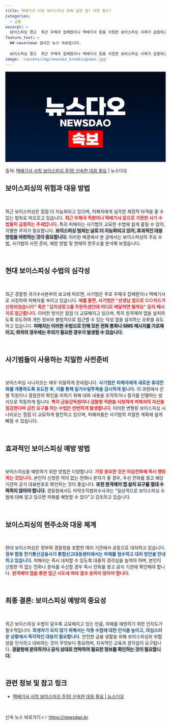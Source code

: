 ```yaml
---
title: 택배기사 사칭 보이스피싱 피해 급증 중! 대응 필수!
categories:
  - 금융
excerpt: >
  보이스피싱 경고  최근 우체국 집배원이나 택배기사 등을 사칭한 보이스피싱 사례가 급증하고 있습니다. 특히 원…
feature_text: >
  ## navernews 실시간 뉴스 속보입니다.

  보이스피싱 경고  최근 우체국 집배원이나 택배기사 등을 사칭한 보이스피싱 사례가 급증하고 있습니다. 특히 원…
image: '/assets/img/newsdao_breakingnews.jpg'
---
```


![뉴스다오 속보](/assets/img/newsdao_breakingnews.jpg)

<p>출처: <a href="https://newsdao.kr/4988" rel="dofollow">택배기사 사칭 보이스피싱 주의! 신속한 대응 필요</a> | 뉴스다오</p>

<h2 data-ke-size="size26">보이스피싱의 위험과 대응 방법</h2>
<p data-ke-size="size16">&nbsp;</p>

최근 보이스피싱은 점점 더 지능화되고 있으며, 피해자에게 심각한 재정적 타격을 줄 수 있는 범죄로 떠오르고 있습니다. <b><span style="color: #ee2323;">최근 우체국 직원이나 택배기사 등으로 가장한 사기 수법들이 급증하는 추세입니다.</span></b> 특히 피해자는 사기범의 교묘한 수법에 쉽게 홀릴 수 있어, 각별한 주의가 필요합니다. <b><span style="background-color: #21538527;">보이스피싱 범죄는 날로 더 지능화되고 있어, 효과적인 대응 방법을 마련하는 것이 중요합니다.</span></b> 이러한 배경에서 본 글에서는 보이스피싱의 주요 수법, 사기범의 사전 준비, 예방 방법 및 현재의 현주소를 분석해 보겠습니다.

<p data-ke-size="size16">&nbsp;</p>

<h2 data-ke-size="size26">현대 보이스피싱 수법의 심각성</h2>
<p data-ke-size="size16">&nbsp;</p>

최근 경찰청 국가수사본부의 보고에 따르면, 사기범은 주로 우체국 집배원이나 택배기사로 사칭하여 피해자를 속이고 있습니다. <b><span style="color: #ee2323;">예를 들면, 사기범은 "선생님 앞으로 ○○카드가 신청되었습니다" 혹은 "김치냉장고를 주문하셨던데 어디로 배달하면 될까요" 등의 메시지로 접근합니다.</span></b> 이러한 방식은 점점 더 교묘해지고 있으며, 특히 원격제어 앱을 설치하도록 유도하여 개인 정보와 불법적으로 접근할 수 있는 악성 앱을 설치하는 오류를 유도하고 있습니다. <b><span style="background-color: #21538527;">피해자는 이러한 수법으로 인해 모든 전화 통화나 SMS 메시지를 가로채이고, 최악의 경우에는 주의가 필요한 경우가 발생할 수 있습니다.</span></b>

<p data-ke-size="size16">&nbsp;</p>

<h2 data-ke-size="size26">사기범들이 사용하는 치밀한 사전준비</h2>
<p data-ke-size="size16">&nbsp;</p>

보이스피싱 시나리오는 매우 치밀하게 준비됩니다. <b><span style="color: #1a5490;">사기범은 피해자에게 새로운 휴대전화를 개통하도록 유도한 후, 이를 통해 일거수일투족을 감시하게 됩니다.</span></b> 이 과정에서 은행 직원이나 경찰관의 확인을 피하기 위해 대화 내용을 조작하거나 증거를 인멸하는 방식으로 작동하게 됩니다. <b><span style="color: #ee2323;">특히 금융감독원이나 검찰청 직원을 사칭하여 피해자의 자산을 점검한다며 금전 요구를 하는 수법은 빈번하게 발생합니다.</span></b> 이러한 변형된 보이스피싱 시나리오는 점점 더 교묘하게 발전하고 있으며, 피해자들은 사기범의 치밀한 계획에 쉽게 빠질 수 있습니다.

<p data-ke-size="size16">&nbsp;</p>

<h2 data-ke-size="size26">효과적인 보이스피싱 예방 방법</h2>
<p data-ke-size="size16">&nbsp;</p>

보이스피싱을 예방하기 위한 방법은 다양합니다. <b><span style="color: #ee2323;">가장 중요한 것은 의심전화에 즉시 행동하는 것입니다.</span></b> 본인이 신청한 적이 없는 전화나 문자가 올 경우, 우선 전화를 끊고 해당 기관의 공식 대표번호로 확인하는 것이 좋습니다. <b><span style="background-color: #21538527;">또한 원격제어 앱 설치 요구를 절대 수락하지 않아야 합니다.</span></b> 경찰청에서도 마약조직범죄수사과는 "일상적으로 보이스피싱 수법에 대해 알고 있으면 피해를 예방할 수 있다"고 강조하고 있습니다.

<p data-ke-size="size16">&nbsp;</p>

<h2 data-ke-size="size26">보이스피싱의 현주소와 대응 체계</h2>
<p data-ke-size="size16">&nbsp;</p>

현대 보이스피싱은 정부와 경찰청을 포함한 여러 기관에서 공동으로 대처하고 있습니다. <b><span style="color: #1a5490;">정부 합동 전기통신금융사기 통합신고대응센터에서는 피해를 접수하고 대처 방안을 안내하고 있습니다.</span></b> 피해자는 즉시 대처할 수 있도록 대중의 경각심을 높여야 하며, 본인이 신청한 적 없는 전화나 문자를 수신할 경우 즉시 전화를 끊고 공식 기관에 확인해야 합니다. <b><span style="color: #ee2323;">원격제어 앱을 통한 접근 시도에 따라 결코 응하지 않아야 합니다.</span></b>

<p data-ke-size="size16">&nbsp;</p>

<h2 data-ke-size="size26">최종 결론: 보이스피싱 예방의 중요성</h2>
<p data-ke-size="size16">&nbsp;</p>

최근 보이스피싱 수법이 갈수록 교묘해지고 있는 만큼, 피해를 예방하기 위한 인지도가 필수적입니다. <b><span style="color: #1a5490;">희생자가 되지 않기 위해서는 각종 수법에 대한 인식을 높이고, 의심스러운 상황에서 즉각적인 대응이 필요합니다.</span></b> 안전한 금융 생활을 위해 보이스피싱의 위험성을 인식하고 대비하는 것이 무엇보다 중요하며, 지속적인 교육과 경각심이 요구됩니다. <b><span style="background-color: #21538527;">경찰청에 문의하거나 공식 상대로 연락하여 필요한 정보를 확인하는 것이 필요합니다.</span></b> 

<p data-ke-size="size16">&nbsp;</p>
<article>
    <h2 data-ke-size="size26">관련 정보 및 참고 링크</h2>
    <ul>
        <li><a href="https://newsdao.kr/4988">택배기사 사칭 보이스피싱 주의! 신속한 대응 필요 | 뉴스다오</a></li>
    </ul>
</article>

<p data-ke-size="size16">&nbsp;</p> 

신속 뉴스 바로가기 👉 <a href="https://newsdao.kr" rel="dofollow">https://newsdao.kr</a>


